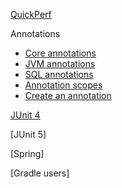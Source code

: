 [QuickPerf]()

Annotations
 * [Core annotations]()
 * [JVM annotations]()
 * [SQL annotations]()
 * [Annotation scopes]()
 * [Create an annotation]()

[JUnit 4]()

[JUnit 5]

[Spring]

[Gradle users]





